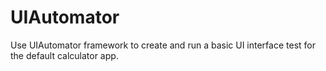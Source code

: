 # UIAutomator
Use UIAutomator framework to create and run a basic UI interface test for the default calculator app.
